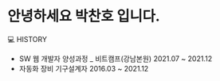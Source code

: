 # 안녕하세요 박찬호 입니다.

💻 HISTORY
- SW 웹 개발자 양성과정 _ 비트캠프(강남본원) 2021.07 ~ 2021.12
- 자동화 장비 기구설계자 2016.03 ~ 2021.12
